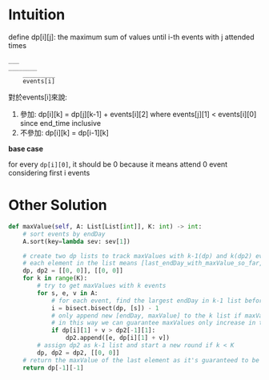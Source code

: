 # Intuition

define dp[i][j]: the maximum sum of values until i-th events with j attended times
```
___
________
    _________
    events[i]
```
對於events[i]來說:
1. 參加: dp[i][k] = dp[j][k-1] + events[i][2] where events[j][1] < events[i][0] since end_time inclusive
2. 不參加: dp[i][k] = dp[i-1][k]

**base case**

for every `dp[i][0]`, it should be 0 because it means attend 0 event considering first i events

# Other Solution

```py
def maxValue(self, A: List[List[int]], K: int) -> int:
    # sort events by endDay
    A.sort(key=lambda sev: sev[1])

    # create two dp lists to track maxValues with k-1(dp) and k(dp2) events attended
    # each element in the list means [last_endDay_with_maxValue_so_far, maxValue]
    dp, dp2 = [[0, 0]], [[0, 0]]
    for k in range(K):
        # try to get maxValues with k events
        for s, e, v in A:
            # for each event, find the largest endDay in k-1 list before the event startDay
            i = bisect.bisect(dp, [s]) - 1
            # only append new [endDay, maxValue] to the k list if maxValue is a new max value
            # in this way we can guarantee maxValues only increase in the list, which is the key for bisect above
            if dp[i][1] + v > dp2[-1][1]:
                dp2.append([e, dp[i][1] + v])
        # assign dp2 as k-1 list and start a new round if k < K
        dp, dp2 = dp2, [[0, 0]]
    # return the maxValue of the last element as it's guaranteed to be the max value overall
    return dp[-1][-1]
```